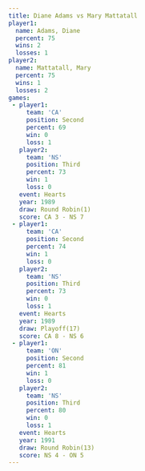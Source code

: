 ```yaml
---
title: Diane Adams vs Mary Mattatall
player1:               
  name: Adams, Diane   
  percent: 75          
  wins: 2              
  losses: 1            
player2:               
  name: Mattatall, Mary
  percent: 75          
  wins: 1              
  losses: 2            
games:
 - player1:          
     team: 'CA'      
     position: Second
     percent: 69     
     win: 0          
     loss: 1         
   player2:         
     team: 'NS'     
     position: Third
     percent: 73    
     win: 1         
     loss: 0        
   event: Hearts       
   year: 1989          
   draw: Round Robin(1)
   score: CA 3 - NS 7  
 - player1:          
     team: 'CA'      
     position: Second
     percent: 74     
     win: 1          
     loss: 0         
   player2:         
     team: 'NS'     
     position: Third
     percent: 73    
     win: 0         
     loss: 1        
   event: Hearts     
   year: 1989        
   draw: Playoff(17) 
   score: CA 8 - NS 6
 - player1:          
     team: 'ON'      
     position: Second
     percent: 81     
     win: 1          
     loss: 0         
   player2:         
     team: 'NS'     
     position: Third
     percent: 80    
     win: 0         
     loss: 1        
   event: Hearts        
   year: 1991           
   draw: Round Robin(13)
   score: NS 4 - ON 5   
---
```

